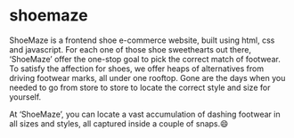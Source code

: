 # shoemaze
ShoeMaze is a frontend shoe e-commerce website, built using html, css and javascript. For each one of those shoe sweethearts out there, ‘ShoeMaze’ offer the one-stop goal to pick the correct match of footwear. To satisfy the affection for shoes, we offer heaps of alternatives from driving footwear marks, all under one rooftop. Gone are the days when you needed to go from store to store to locate the correct style and size for yourself.

At ‘ShoeMaze’, you can locate a vast accumulation of dashing footwear in all sizes and styles, all captured inside a couple of snaps.😄
